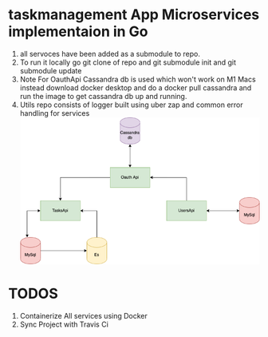 # taskmanagement App  Microservices implementaion in Go
 1. all servoces have been added as a submodule to repo.
 2. To run it locally go git clone of repo and git submodule init and git submodule update 
 3. Note For OauthApi Cassandra db is used which won't work on M1 Macs instead download docker desktop and do a docker pull cassandra and run the image to get cassandra db up and running.
4. Utils repo consists of logger built using uber zap and common error handling for services
![plot](./microservices.png)

# TODOS 
 1. Containerize All services using Docker 
 2. Sync Project with Travis Ci
 
 
